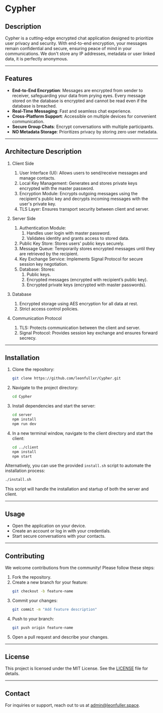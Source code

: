 # Cypher
## Description
Cypher is a cutting-edge encrypted chat application designed to prioritize user privacy and security. With end-to-end encryption, your messages remain confidential and secure, ensuring peace of mind in your communications. We don't store any IP addresses, metadata or user linked data, it is perfectly anonymous.

---

## Features
- **End-to-End Encryption**: Messages are encrypted from sender to receiver, safeguarding your data from prying eyes. Every message stored on the database is encrypted and cannot be read even if the database is breached.
- **Real-Time Messaging**: Fast and seamless chat experience.
- **Cross-Platform Support**: Accessible on multiple devices for convenient communication.
- **Secure Group Chats**: Encrypt conversations with multiple participants.
- **NO Metadata Storage**: Prioritizes privacy by storing zero user metadata.

---

## Architecture Description
1. Client Side

   1. User Interface (UI): Allows users to send/receive messages and manage contacts.
   2. Local Key Management: Generates and stores private keys encrypted with the master password.
   3. Encryption Module: Encrypts outgoing messages using the recipient's public key and decrypts incoming messages with the user's private key.
   4. TLS Layer: Ensures transport security between client and server.

2. Server Side

   1. Authentication Module:
      1. Handles user login with master password.
      2. Validates identity and grants access to stored data.
   2. Public Key Store: Stores users' public keys securely.
   3. Message Queue: Temporarily stores encrypted messages until they are retrieved by the recipient.
   4. Key Exchange Service: Implements Signal Protocol for secure session key negotiation.
   5. Database: Stores:
      1. Public keys.
      2. Encrypted messages (encrypted with recipient’s public key).
      3. Encrypted private keys (encrypted with master passwords).

3. Database
   1. Encrypted storage using AES encryption for all data at rest.
   2. Strict access control policies.

4. Communication Protocol
   1. TLS: Protects communication between the client and server.
   2. Signal Protocol: Provides session key exchange and ensures forward secrecy.

---

## Installation

1. Clone the repository:
   ```bash
   git clone https://github.com/leonfullxr/Cypher.git
   ```

2. Navigate to the project directory:
   ```bash
   cd Cypher
   ```

3. Install dependencies and start the server:
   ```bash
   cd server
   npm install
   npm run dev
   ```

4. In a new terminal window, navigate to the client directory and start the client:
   ```bash
   cd ../client
   npm install
   npm start
   ```

Alternatively, you can use the provided `install.sh` script to automate the installation process:

```bash
./install.sh
```

This script will handle the installation and startup of both the server and client.

---

## Usage
- Open the application on your device.
- Create an account or log in with your credentials.
- Start secure conversations with your contacts.

---

## Contributing
We welcome contributions from the community! Please follow these steps:

1. Fork the repository.
2. Create a new branch for your feature:
   ```bash
   git checkout -b feature-name
   ```
3. Commit your changes:
   ```bash
   git commit -m "Add feature description"
   ```
4. Push to your branch:
   ```bash
   git push origin feature-name
   ```
5. Open a pull request and describe your changes.

---

## License
This project is licensed under the MIT License. See the [LICENSE](LICENSE) file for details.

---

## Contact
For inquiries or support, reach out to us at [admin@leonfuller.space](mailto:admin@leonfuller.space).
